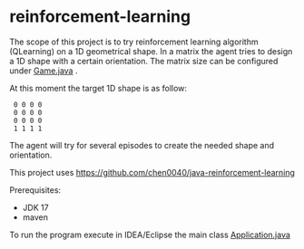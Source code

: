 # reinforcement-learning
The scope of this project is to try reinforcement learning algorithm (QLearning) on a 1D geometrical shape. In a matrix the agent tries to design a 1D shape with a certain orientation. The matrix size can be configured  under [Game.java](https://github.com/george-toma/reinforcement-learning-1D/blob/main/src/main/java/com/learn/rlearning/form/Application.java) .

At this moment the target 1D shape is as follow:
```
 0 0 0 0
 0 0 0 0
 0 0 0 0
 1 1 1 1
```
 The agent will try for several episodes to create the needed shape and orientation.
 

This project uses https://github.com/chen0040/java-reinforcement-learning 


Prerequisites:
- JDK 17
- maven

To run the program execute in IDEA/Eclipse the main class [Application.java](https://github.com/george-toma/reinforcement-learning-1D/blob/main/src/main/java/com/learn/rlearning/form/Application.java)
